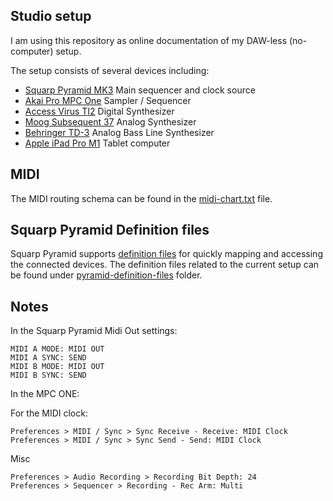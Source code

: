 ## Studio setup

I am using this repository as online documentation of my DAW-less (no-computer) setup.

The setup consists of several devices including:

* [Squarp Pyramid MK3](https://squarp.net/pyramid/) Main sequencer and clock source
* [Akai Pro MPC One](https://www.akaipro.com/mpc-one) Sampler / Sequencer 
* [Access Virus TI2](https://www.virus.info/virusti/overview) Digital Synthesizer
* [Moog Subsequent 37](https://www.moogmusic.com/products/subsequent-37) Analog Synthesizer 
* [Behringer TD-3](https://www.behringer.com/product.html?modelCode=P0DTD) Analog Bass Line Synthesizer
* [Apple iPad Pro M1](https://www.apple.com/ipad-pro/) Tablet computer

## MIDI

The MIDI routing schema can be found in the [midi-chart.txt](https://github.com/o/studio-setup/blob/master/midi-chart.txt) file.

## Squarp Pyramid Definition files

Squarp Pyramid supports [definition files](https://squarp.net/pyramid/manual/definitionfiles/) for quickly mapping and accessing the connected devices. The definition files related to the current setup can be found under [pyramid-definition-files](https://github.com/o/studio-setup/tree/master/pyramid-definition-files) folder.

## Notes

In the Squarp Pyramid Midi Out settings:

	MIDI A MODE: MIDI OUT
	MIDI A SYNC: SEND
	MIDI B MODE: MIDI OUT
	MIDI B SYNC: SEND

In the MPC ONE:

For the MIDI clock:

	Preferences > MIDI / Sync > Sync Receive - Receive: MIDI Clock
	Preferences > MIDI / Sync > Sync Send - Send: MIDI Clock

Misc

	Preferences > Audio Recording > Recording Bit Depth: 24
	Preferences > Sequencer > Recording - Rec Arm: Multi
